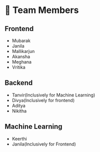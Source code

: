 # 👥 Team Members

## Frontend
- Mubarak  
- Janila  
- Mallikarjun  
- Akansha  
- Meghana  
- Vritika  

## Backend
- Tanvir(Inclusively for Machine Learning)
- Divya(Inclusively for frontend)
- Aditya  
- Nikitha  

## Machine Learning
- Keerthi  
- Janila(Inclusively for Frontend)

